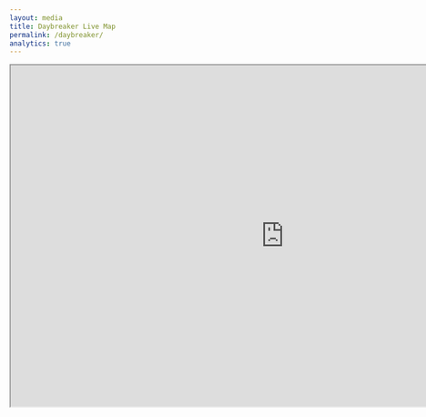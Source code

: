 ```yaml
---
layout: media
title: Daybreaker Live Map
permalink: /daybreaker/
analytics: true
---
```

<iframe height="600px" width="960px" src="http://ec2-52-10-92-147.us-west-2.compute.amazonaws.com/event/st-daybreaker-2015"></iframe>
